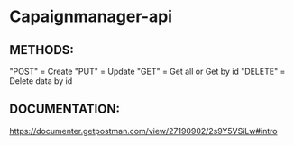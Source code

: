 # Capaignmanager-api

## METHODS:

"POST"   = Create
"PUT"    = Update
"GET"    = Get all or Get by id
"DELETE" = Delete data by id

## DOCUMENTATION:

https://documenter.getpostman.com/view/27190902/2s9Y5VSiLw#intro


